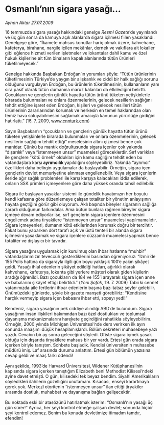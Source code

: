 # Osmanlı’nın sigara yasağı...

*Ayhan Aktar 27.07.2009*

<div class="taraf_structure_2col_1zq">
<div class="margen_n">



 <p>16 temmuzda sigara yasağı hakkındaki genelge <i>Resmi Gazete</i>’de yayınlandı ve üç gün sonra da kamuya açık alanlarda sigara içilmesi fiilen yasaklandı. Genelgeye göre, “İkamete mahsus konutlar hariç olmak üzere, kahvehane, kafeterya, birahane, nargile içilen mekânlar, dernek ve vakıflara ait lokaller gibi eğlence hizmeti verilen işletmeler ve lokantalar dahil kamu ve özel hukuk kişilerine ait tüm binaların kapalı alanlarında tütün ürünleri tüketilmeyecek.” <br/><br/>Genelge hakkında Başbakan Erdoğan’ın yorumları şöyle: “Tütün ürünlerinin tüketilmesinin Türkiye’de yaygın bir alışkanlık ve ciddi bir halk sağlığı sorunu olduğunu vurgulayan Erdoğan, bu ürünlerin tüketilmesinin, kullananların yanı sıra pasif olarak tütün dumanına maruz kalanları da etkilediğini belirtti. Çocukların ve gençlerin günlük hayatta tütün ürünü tüketen yetişkinlerle birarada bulunmaları ve onlara özenmelerinin, gelecek nesillerin sağlığını tehdit ettiğine işaret eden Erdoğan, kişileri ve gelecek nesilleri tütün ürünlerinin zararlarından korumak ve herkesin en temel haklarından olan temiz hava soluyabilmesini sağlamak amacıyla kanunun yürürlüğe girdiğini hatırlattı.” (16. 7. 2009, <a href="http://www.cnnturk.com/">www.cnnturk.com</a>) <br/><br/>Sayın Başbakan’ın “çocukların ve gençlerin günlük hayatta tütün ürünü tüketen yetişkinlerle birarada bulunmaları ve onlara özenmelerinin, gelecek nesillerin sağlığını tehdit ettiği” meselesinin altını çizmesi bence çok manidar. Çünkü bu mantık doğrultusunda sigara içenler çok yakında “dışarılık” veya “istenmeyen unsur” muamelesi göreceklerdir. Sırf varlıkları ile gençlere “kötü örnek” oldukları için kamu sağlığını tehdit eden bu vatandaşlara karşı <b>ayrımcılık </b>yapıldığını söyleyebiliriz. Yakında “ayrımcı” özellikleri daha belirgin uygulamalar da başlayabilir. Örneğin, sigara içen gençlerin devlet memuriyetine alınması engellenebilir. Veya sigara içenlerin ileride ağır sağlık problemleri ile karşı karşıya kalacakları iddia edilerek, onların SSK primleri içmeyenlere göre daha yüksek oranda tahsil edilebilir. <br/><br/>Sigara ile başlayan yasaklar sistemi ile gündelik hayatımızın her boyutu kendi kafasına göre düzenlemeye çalışan totaliter bir yönetim anlayışının hayata geçtiğini görür gibi oluyorum. Aklı başında bireyler sigaranın sağlığa zararlı olduğunun farkındalar. Ama bütün bunlara rağmen bireyler sigara içmeye devam ediyorlar ise, sırf gençlerin sigara içenlere özenmesini engellemek adına tiryakilere “istenmeyen unsur” muamelesi yapılmamalıdır. Sigara içmeyenleri, dumanın kötü etkilerinden korumak doğru bir tercihtir. Fakat bunu yaparken dört tarafı açık ve üstü tenteli bir alanda sigara içilmesini yasaklamak ve sigara içenlere cüzzamlı muamelesi yapmak bence totaliter ve dışlayıcı bir tavırdır. <br/><br/>Sigara yasağını uygulamak için kurulmuş olan ihbar hatlarına “muhbir” vatandaşlarımızın teveccüh gösterdiklerini basından öğreniyoruz: “İzmir’de 155 Polis hattına da sigarayla ilgili gün boyu yaklaşık 100’e yakın şikâyet geldi. Yasağı ihlal edenlerin şikâyet edildiği hatları, ağırlıklı olarak kahvehane, kafeterya, lokanta gibi yerlere müşteri olarak giden kişilerin aradığı öğrenildi. Bazı çocukların da 184 ve 155’i arayarak sigara içen anne ve babalarını şikâyet ettiği belirtildi.” (<i>Yeni Şafak</i>, 19. 7. 2009) Tabii ki cennet vatanımızda aile fertlerini ihbar edenlerin başına bazı tatsız şeyler gelebilir. Önümüzdeki günlerde, şöyle bir gazete manşeti görebiliriz: “Kendisine harçlık vermeyip sigara içen babasını ihbar etti, sopayı yedi!” <br/><br/>Bendeniz, sigara yasağının pek ciddiye alındığı ABD’de bulundum. Sigara yasağının insan ilişkileri bakımından bazı özel dostlukları ve toplumsal dayanışma mekanizmalarını harekete geçirdiğini rahatlıkla söyleyebilirim. Örneğin, 2000 yılında Michigan Üniversitesi’nde ders verirken ilk ayın sonunda maaşımı düşük hesaplamışlardı. Bölüm sekreteri muhasebeye yazı yazdı. Cevabın bir ay sonra geleceğini söyledi. Ofiste sigara içmek yasak olduğu için dışarıda tiryakilere mahsus bir yer vardı. Ertesi gün orada sigara içerken biriyle tanıştım. Sohbete başladık. Kendisi üniversitenin muhasebe müdürü imiş. Laf arasında durumu anlattım. Ertesi gün bölümün yazısına cevap geldi ve maaş farkı ödendi! <br/><br/>Aynı şekilde, 1993’de Harvard Üniversitesi, Widener Kütüphanesi’nin kapısında sigara içerken tanıştığım Elizabeth beni Methodist Kilisesi’ndeki ayine davet etmişti. O gün, kilisedeki tek beyaz bendim. Siyahi Amerikalıların söyledikleri ilahilerin güzelliğini unutamam. Kısacası, enseyi karartmaya gerek yok. Merkezî otoritenin “istenmeyen unsur” ilan ettiği tiryakiler arasında dostluk, muhabbet ve dayanışma bağları gelişecektir. <br/><br/>Bu noktada eski bir atasözünü hatırlatmak isterim: “Osmanlı’nın yasağı üç gün sürer!” Ayrıca, her şeyi kontrol etmeğe çalışan devlet; sonunda hiçbir şeyi kontrol edemez. Benim bu konuda devletimize itimadım tamdır, efendim!</p>
<br/>
<br/>
<br/>



<br/>


<div id="taraf_not">
</div>

</div>


</div>
